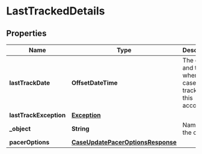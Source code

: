 

# LastTrackedDetails


## Properties

| Name | Type | Description | Notes |
|------------ | ------------- | ------------- | -------------|
|**lastTrackDate** | **OffsetDateTime** | The date and time when the case was tracked for this account. |  |
|**lastTrackException** | [**Exception**](Exception.md) |  |  |
|**_object** | **String** | Name of the object. |  |
|**pacerOptions** | [**CaseUpdatePacerOptionsResponse**](CaseUpdatePacerOptionsResponse.md) |  |  |



